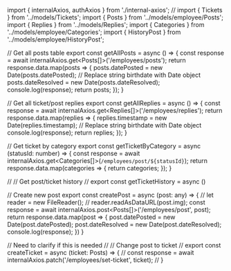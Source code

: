 import { internalAxios, authAxios } from './internal-axios';
// import { Tickets } from '../models/Tickets';
import { Posts } from '../models/employee/Posts';
import { Replies } from '../models/Replies';
import { Categories } from '../models/employee/Categories';
import { HistoryPost } from '../models/employee/HistoryPost';

// Get all posts table
export const getAllPosts = async () => {
    const response = await internalAxios.get<Posts[]>('/employees/posts');
    return response.data.map(posts => {
        posts.datePosted = new Date(posts.datePosted); // Replace string birthdate with Date object
        posts.dateResolved = new Date(posts.dateResolved);
        console.log(response);
        return posts;
    }); 
}

// Get all ticket/post replies
export const getAllReplies = async () => {
    const response = await internalAxios.get<Replies[]>('/employees/replies');
    return response.data.map(replies => {
        replies.timestamp = new Date(replies.timestamp); // Replace string birthdate with Date object
        console.log(response);
        return replies;
    });
}

// Get ticket by category
export const getTicketByCategory = async (statusId: number) => {
    const response = await internalAxios.get<Categories[]>(`/employees/post/${statusId}`);
    return response.data.map(categories => {
        return categories;
    });
}

// // Get post/ticket history
// export const getTicketHistory = async ()

// Create new post
export const createPost = async (post: any) => {
    // let reader = new FileReader();
    // reader.readAsDataURL(post.img);
    const response = await internalAxios.post<Posts[]>('/employees/post', post);
    return response.data.map(post => {
        post.datePosted = new Date(post.datePosted);
        post.dateResolved = new Date(post.dateResolved);
        console.log(response);
    })
}

// Need to clarify if this is needed
// // Change post to ticket
// export const createTicket = async (ticket: Posts) => {
//     const response = await internalAxios.patch('/employees/set-ticket', ticket);
// }

